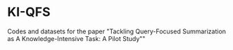 # KI-QFS
Codes and datasets for the paper "Tackling Query-Focused Summarization as A Knowledge-Intensive Task: A Pilot Study""
